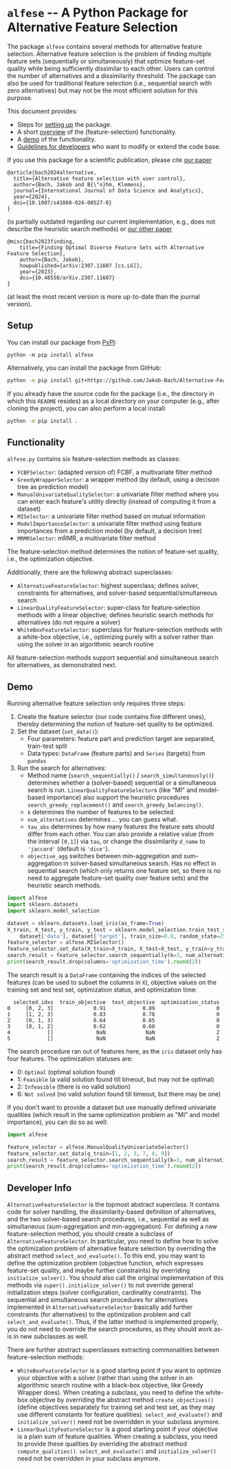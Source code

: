 # `alfese` -- A Python Package for Alternative Feature Selection

The package `alfese` contains several methods for alternative feature selection.
Alternative feature selection is the problem of finding multiple feature sets (sequentially or simultaneously)
that optimize feature-set quality while being sufficiently dissimilar to each other.
Users can control the number of alternatives and a dissimilarity threshold.
The package can also be used for traditional feature selection (i.e., sequential search with zero alternatives)
but may not be the most efficient solution for this purpose.

This document provides:

- Steps for [setting up](#setup) the package.
- A short [overview](#functionality) of the (feature-selection) functionality.
- A [demo](#demo) of the functionality.
- [Guidelines for developers](#developer-info) who want to modify or extend the code base.

If you use this package for a scientific publication, please cite [our paper](https://doi.org/10.1007/s41060-024-00527-8)

```
@article{bach2024alternative,
  title={Alternative feature selection with user control},
  author={Bach, Jakob and B{\"o}hm, Klemens},
  journal={International Journal of Data Science and Analytics},
  year={2024},
  doi={10.1007/s41060-024-00527-8}
}
```

(is partially outdated regarding our current implementation, e.g., does not describe the heuristic search methods)
or [our other paper](https://doi.org/10.48550/arXiv.2307.11607)

```
@misc{bach2023finding,
	title={Finding Optimal Diverse Feature Sets with Alternative Feature Selection},
	author={Bach, Jakob},
	howpublished={arXiv:2307.11607 [cs.LG]},
	year={2023},
	doi={10.48550/arXiv.2307.11607}
}
```

(at least the most recent version is more up-to-date than the journal version).

## Setup

You can install our package from [PyPI](https://pypi.org/):

```
python -m pip install alfese
```

Alternatively, you can install the package from GitHub:

```bash
python -m pip install git+https://github.com/Jakob-Bach/Alternative-Feature-Selection.git#subdirectory=alfese_package
```

If you already have the source code for the package (i.e., the directory in which this `README` resides)
as a local directory on your computer (e.g., after cloning the project), you can also perform a local install:

```bash
python -m pip install .
```

## Functionality

`alfese.py` contains six feature-selection methods as classes:

- `FCBFSelector`: (adapted version of) FCBF, a multivariate filter method
- `GreedyWrapperSelector`: a wrapper method (by default, using a decision tree as prediction model)
- `ManualUnivariateQualitySelector`: a univariate filter method where you can enter each feature's utility directly
  (instead of computing it from a dataset)
- `MISelector`: a univariate filter method based on mutual information
- `ModelImportanceSelector`: a univariate filter method using feature importances from a prediction model
  (by default, a decision tree)
- `MRMRSelector`: mRMR, a multivariate filter method

The feature-selection method determines the notion of feature-set quality, i.e., the optimization objective.

Additionally, there are the following abstract superclasses:

- `AlternativeFeatureSelector`: highest superclass; defines solver, constraints for alternatives,
  and solver-based sequential/simultaneous search
- `LinearQualityFeatureSelector`:  super-class for feature-selection methods with a linear objective;
  defines heuristic search methods for alternatives (do not require a solver)
- `WhiteBoxFeatureSelector`: superclass for feature-selection methods with a white-box objective,
  i.e., optimizing purely with a solver rather than using the solver in an algorithmic search routine

All feature-selection methods support sequential and simultaneous search for alternatives,
as demonstrated next.

## Demo

Running alternative feature selection only requires three steps:

1) Create the feature selector (our code contains five different ones),
  thereby determining the notion of feature-set quality to be optimized.
2) Set the dataset (`set_data()`):
    - Four parameters: feature part and prediction target are separated, train-test split
    - Data types: `DataFrame` (feature parts) and `Series` (targets) from `pandas`
3) Run the search for alternatives:
    - Method name (`search_sequentially()` / `search_simultaneously()`) determines whether
      a (solver-based) sequential or a simultaneous search is run. `LinearQualityFeatureSelector`s
      (like "MI" and model-based importance) also support the heuristic procedures
      `search_greedy_replacement()` and `search_greedy_balancing()`.
    - `k` determines the number of features to be selected.
    - `num_alternatives` determines ... you can guess what.
    - `tau_abs` determines by how many features the feature sets should differ from each other.
      You can also provide a relative value (from the interval `[0,1]`) via `tau`,
      or change the dissimilarity `d_name` to `'jaccard'` (default is `'dice'`).
    - `objective_agg` switches between min-aggregation and sum-aggregation in solver-based simultaneous search.
      Has no effect in sequential search (which only returns one feature set, so there is no need to
      aggregate feature-set quality over feature sets) and the heuristic search methods.

```python
import alfese
import sklearn.datasets
import sklearn.model_selection

dataset = sklearn.datasets.load_iris(as_frame=True)
X_train, X_test, y_train, y_test = sklearn.model_selection.train_test_split(
    dataset['data'], dataset['target'], train_size=0.8, random_state=25)
feature_selector = alfese.MISelector()
feature_selector.set_data(X_train=X_train, X_test=X_test, y_train=y_train, y_test=y_test)
search_result = feature_selector.search_sequentially(k=3, num_alternatives=5, tau_abs=1)
print(search_result.drop(columns='optimization_time').round(2))
```

The search result is a `DataFrame` containing the indices of the selected features (can be used to
subset the columns in `X`), objective values on the training set and test set, optimization status,
and optimization time:

```
  selected_idxs  train_objective  test_objective  optimization_status
0     [0, 2, 3]             0.91            0.89                    0
1     [1, 2, 3]             0.83            0.78                    0
2     [0, 1, 3]             0.64            0.65                    0
3     [0, 1, 2]             0.62            0.68                    0
4            []              NaN             NaN                    2
5            []              NaN             NaN                    2
```

The search procedure ran out of features here, as the `iris` dataset only has four features.
The optimization statuses are:

- 0: `Optimal` (optimal solution found)
- 1: `Feasible` (a valid solution found till timeout, but may not be optimal)
- 2: `Infeasible` (there is no valid solution)
- 6: `Not solved` (no valid solution found till timeout, but there may be one)

If you don't want to provide a dataset but use manually defined univariate qualities
(which result in the same optimization problem as "MI" and model importance), you can do so as well:

```python
import alfese

feature_selector = alfese.ManualQualityUnivariateSelector()
feature_selector.set_data(q_train=[1, 2, 3, 7, 8, 9])
search_result = feature_selector.search_sequentially(k=3, num_alternatives=3, tau_abs=2)
print(search_result.drop(columns='optimization_time').round(2))
```

## Developer Info

`AlternativeFeatureSelector` is the topmost abstract superclass.
It contains code for solver handling, the dissimilarity-based definition of alternatives, and the
two solver-based search procedures, i.e., sequential as well as simultaneous (sum-aggregation and min-aggregation).
For defining a new feature-selection method, you should create a subclass of `AlternativeFeatureSelector`.
In particular, you need to define how to solve the optimization problem of alternative feature selection
by overriding the abstract method `select_and_evaluate()`.
To this end, you may want to define the optimization problem
(objective function, which expresses feature-set quality, and maybe further constraints)
by overriding `initialize_solver()`.
You should also call the original implementation of this methods via `super().initialize_solver()`
to not override general initialization steps (solver configuration, cardinality constraints).
The sequential and simultaneous search procedures for alternatives implemented in `AlternativeFeatureSelector`
basically add further constraints (for alternatives) to the optimization problem and call `select_and_evaluate()`.
Thus, if the latter method is implemented properly, you do not need to override the search procedures,
as they should work as-is in new subclasses as well.

There are further abstract superclasses extracting commonalities between feature-selection methods:

-  `WhiteBoxFeatureSelector` is a good starting point if you want to optimize your objective with a solver
  (rather than using the solver in an algorithmic search routine with a black-box objective, like Greedy Wrapper does).
  When creating a subclass, you need to define the white-box objective by overriding the abstract method `create_objectives()`
  (define objectives separately for training set and test set, as they may use different constants for feature qualities).
  `select_and_evaluate()` and `initialize_solver()` need not be overridden in your subclass anymore.
- `LinearQualityFeatureSelector` is a good starting point if your objective is a plain sum of feature qualities.
  When creating a subclass, you need to provide these qualities by overriding the abstract method `compute_qualities()`.
  `select_and_evaluate()` and `initialize_solver()` need not be overridden in your subclass anymore.
